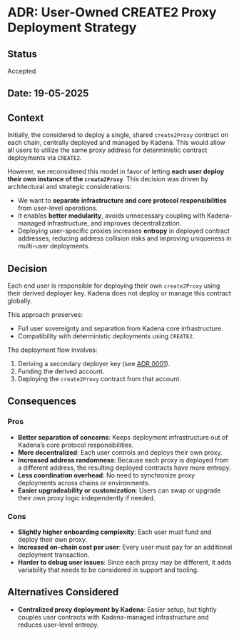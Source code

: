# ADR: User-Owned CREATE2 Proxy Deployment Strategy

## Status

Accepted

## Date: 19-05-2025

## Context

Initially, the considered to deploy a single, shared `create2Proxy` contract on each chain, centrally deployed and managed by Kadena. This would allow all users to utilize the same proxy address for deterministic contract deployments via `CREATE2`.

However, we reconsidered this model in favor of letting **each user deploy their own instance of the `create2Proxy`**. This decision was driven by architectural and strategic considerations:

- We want to **separate infrastructure and core protocol responsibilities** from user-level operations.
- It enables **better modularity**, avoids unnecessary coupling with Kadena-managed infrastructure, and improves decentralization.
- Deploying user-specific proxies increases **entropy** in deployed contract addresses, reducing address collision risks and improving uniqueness in multi-user deployments.

## Decision

Each end user is responsible for deploying their own `create2Proxy` using their derived deployer key. Kadena does not deploy or manage this contract globally.

This approach preserves:

- Full user sovereignty and separation from Kadena core infrastructure.
- Compatibility with deterministic deployments using `CREATE2`.

The deployment flow involves:

1. Deriving a secondary deployer key (see [ADR 0001](./0001-secondary-key-derive.md)).
2. Funding the derived account.
3. Deploying the `create2Proxy` contract from that account.

## Consequences

### Pros

- **Better separation of concerns**: Keeps deployment infrastructure out of Kadena’s core protocol responsibilities.
- **More decentralized**: Each user controls and deploys their own proxy.
- **Increased address randomness**: Because each proxy is deployed from a different address, the resulting deployed contracts have more entropy.
- **Less coordination overhead**: No need to synchronize proxy deployments across chains or environments.
- **Easier upgradeability or customization**: Users can swap or upgrade their own proxy logic independently if needed.

### Cons

- **Slightly higher onboarding complexity**: Each user must fund and deploy their own proxy.
- **Increased on-chain cost per user**: Every user must pay for an additional deployment transaction.
- **Harder to debug user issues**: Since each proxy may be different, it adds variability that needs to be considered in support and tooling.

## Alternatives Considered

- **Centralized proxy deployment by Kadena**: Easier setup, but tightly couples user contracts with Kadena-managed infrastructure and reduces user-level entropy.
